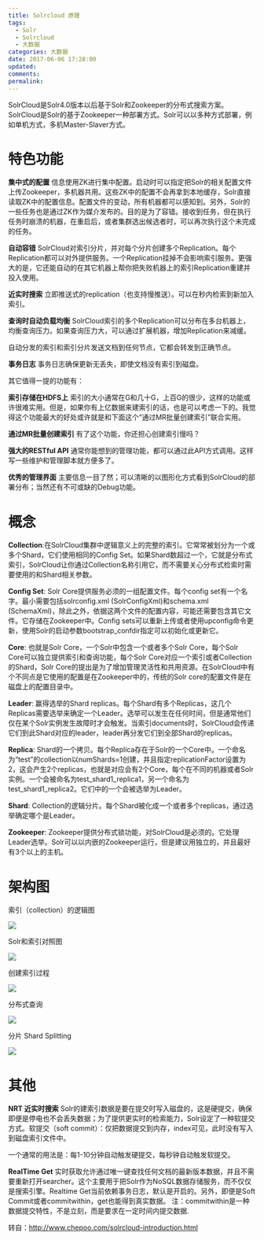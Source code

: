 ```yaml
---
title: Solrcloud 原理
tags:
  - Solr
  - Solrcloud
  - 大数据
categories: 大数据
date: 2017-06-06 17:28:00
updated:
comments:
permalink:
---
```



SolrCloud是Solr4.0版本以后基于Solr和Zookeeper的分布式搜索方案。SolrCloud是Solr的基于Zookeeper一种部署方式。Solr可以以多种方式部署，例如单机方式，多机Master-Slaver方式。

<!--more-->

# 特色功能

**集中式的配置** 信息使用ZK进行集中配置。启动时可以指定把Solr的相关配置文件上传Zookeeper，多机器共用。这些ZK中的配置不会再拿到本地缓存，Solr直接读取ZK中的配置信息。配置文件的变动，所有机器都可以感知到。另外，Solr的一些任务也是通过ZK作为媒介发布的。目的是为了容错。接收到任务，但在执行任务时崩溃的机器，在重启后，或者集群选出候选者时，可以再次执行这个未完成的任务。

**自动容错** SolrCloud对索引分片，并对每个分片创建多个Replication。每个Replication都可以对外提供服务。一个Replication挂掉不会影响索引服务。更强大的是，它还能自动的在其它机器上帮你把失败机器上的索引Replication重建并投入使用。

**近实时搜索** 立即推送式的replication（也支持慢推送）。可以在秒内检索到新加入索引。

**查询时自动负载均衡** SolrCloud索引的多个Replication可以分布在多台机器上，均衡查询压力。如果查询压力大，可以通过扩展机器，增加Replication来减缓。

自动分发的索引和索引分片发送文档到任何节点，它都会转发到正确节点。

**事务日志** 事务日志确保更新无丢失，即使文档没有索引到磁盘。

其它值得一提的功能有：

**索引存储在HDFS上** 索引的大小通常在G和几十G，上百G的很少，这样的功能或许很难实用。但是，如果你有上亿数据来建索引的话，也是可以考虑一下的。我觉得这个功能最大的好处或许就是和下面这个“通过MR批量创建索引”联合实用。

**通过MR批量创建索引** 有了这个功能，你还担心创建索引慢吗？

**强大的RESTful API** 通常你能想到的管理功能，都可以通过此API方式调用。这样写一些维护和管理脚本就方便多了。

**优秀的管理界面** 主要信息一目了然；可以清晰的以图形化方式看到SolrCloud的部署分布；当然还有不可或缺的Debug功能。

# 概念

**Collection**:在SolrCloud集群中逻辑意义上的完整的索引。它常常被划分为一个或多个Shard，它们使用相同的Config Set。如果Shard数超过一个，它就是分布式索引，SolrCloud让你通过Collection名称引用它，而不需要关心分布式检索时需要使用的和Shard相关参数。

**Config Set**: Solr Core提供服务必须的一组配置文件。每个config set有一个名字。最小需要包括solrconfig.xml (SolrConfigXml)和schema.xml (SchemaXml)，除此之外，依据这两个文件的配置内容，可能还需要包含其它文件。它存储在Zookeeper中。Config sets可以重新上传或者使用upconfig命令更新，使用Solr的启动参数bootstrap_confdir指定可以初始化或更新它。

**Core**: 也就是Solr Core，一个Solr中包含一个或者多个Solr Core，每个Solr Core可以独立提供索引和查询功能，每个Solr Core对应一个索引或者Collection的Shard，Solr Core的提出是为了增加管理灵活性和共用资源。在SolrCloud中有个不同点是它使用的配置是在Zookeeper中的，传统的Solr core的配置文件是在磁盘上的配置目录中。

**Leader**: 赢得选举的Shard replicas。每个Shard有多个Replicas，这几个Replicas需要选举来确定一个Leader。选举可以发生在任何时间，但是通常他们仅在某个Solr实例发生故障时才会触发。当索引documents时，SolrCloud会传递它们到此Shard对应的leader，leader再分发它们到全部Shard的replicas。

**Replica**: Shard的一个拷贝。每个Replica存在于Solr的一个Core中。一个命名为“test”的collection以numShards=1创建，并且指定replicationFactor设置为2，这会产生2个replicas，也就是对应会有2个Core，每个在不同的机器或者Solr实例。一个会被命名为test_shard1_replica1，另一个命名为test_shard1_replica2。它们中的一个会被选举为Leader。

**Shard**: Collection的逻辑分片。每个Shard被化成一个或者多个replicas，通过选举确定哪个是Leader。

**Zookeeper**: Zookeeper提供分布式锁功能，对SolrCloud是必须的。它处理Leader选举。Solr可以以内嵌的Zookeeper运行，但是建议用独立的，并且最好有3个以上的主机。

# 架构图

索引（collection）的逻辑图

![](http://dong-s.com/images/2016/07/d516656a-64e9-39a5-a028-babe730cfbce.png)

Solr和索引对照图

![](http://dong-s.com/images/2016/07/b82b9521-3a05-37d5-8c42-4d2dfd6801d1.png)

创建索引过程

![](http://dong-s.com/images/2016/07/c66a3f88-e3a1-3211-97c8-7f986e9a186a.png)

分布式查询

![](http://dong-s.com/images/2016/07/5eb4e647-5a89-3bed-88d9-7dff667e8bdd.png)

分片 Shard Splitting

![](http://dong-s.com/images/2016/07/5eb4e647-5a89-3bed-88d9-7dff667e8bdd.png)

# 其他

**NRT 近实时搜索** Solr的建索引数据是要在提交时写入磁盘的，这是硬提交，确保即便是停电也不会丢失数据；为了提供更实时的检索能力，Solr设定了一种软提交方式。软提交（soft commit）：仅把数据提交到内存，index可见，此时没有写入到磁盘索引文件中。

一个通常的用法是：每1-10分钟自动触发硬提交，每秒钟自动触发软提交。

**RealTime Get** 实时获取允许通过唯一键查找任何文档的最新版本数据，并且不需要重新打开searcher。这个主要用于把Solr作为NoSQL数据存储服务，而不仅仅是搜索引擎。Realtime Get当前依赖事务日志，默认是开启的。另外，即便是Soft Commit或者commitwithin，get也能得到真实数据。 注：commitwithin是一种数据提交特性，不是立刻，而是要求在一定时间内提交数据.


转自：http://www.chepoo.com/solrcloud-introduction.html